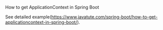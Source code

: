 How to get ApplicationContext in Spring Boot

See detailed example(https://www.javatute.com/spring-boot/how-to-get-applicationcontext-in-spring-boot/).
